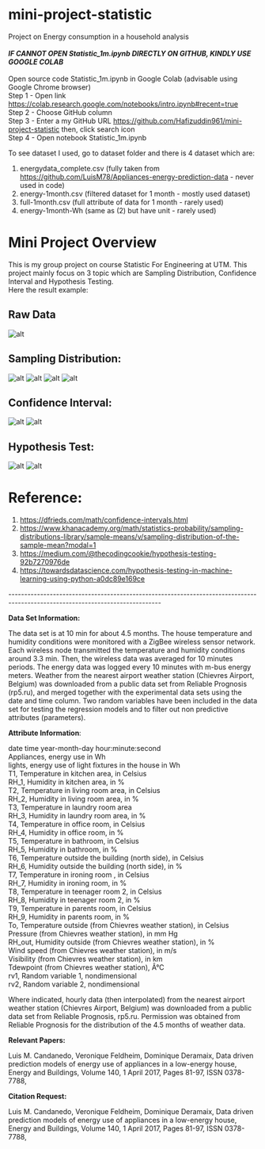 # mini-project-statistic
Project on Energy consumption in a household analysis <br/><br/>
***IF CANNOT OPEN Statistic_1m.ipynb DIRECTLY ON GITHUB, KINDLY USE GOOGLE COLAB***<br/><br/>
Open source code Statistic_1m.ipynb in Google Colab (advisable using Google Chrome browser)<br/>
Step 1 - Open link https://colab.research.google.com/notebooks/intro.ipynb#recent=true<br/>
Step 2 - Choose GitHub column <br/>
Step 3 - Enter a my GitHub URL https://github.com/Hafizuddin961/mini-project-statistic then, click search icon<br/>
Step 4 - Open notebook Statistic_1m.ipynb<br/>

To see dataset I used, go to dataset folder and there is 4 dataset which are:
1) energydata_complete.csv (fully taken from https://github.com/LuisM78/Appliances-energy-prediction-data - never used in code)<br/>
2) energy-1month.csv (filtered dataset for 1 month - mostly used dataset)<br/>
3) full-1month.csv (full attribute of data for 1 month - rarely used)<br/>
4) energy-1month-Wh (same as (2) but have unit - rarely used)<br/>

# Mini Project Overview
This is my group project on course Statistic For Engineering at UTM. This project mainly focus on 3 topic which are Sampling Distribution, Confidence Interval and Hypothesis Testing.<br/>
Here the result example: <br/>

## Raw Data
![alt](https://github.com/Hafizuddin961/mini-project-statistic/blob/master/screenshot/dataset-graph2.JPG)

## Sampling Distribution:
![alt](https://github.com/Hafizuddin961/mini-project-statistic/blob/master/screenshot/population-distr.JPG)
![alt](https://github.com/Hafizuddin961/mini-project-statistic/blob/master/screenshot/n=2.JPG)
![alt](https://github.com/Hafizuddin961/mini-project-statistic/blob/master/screenshot/n=1000.JPG)
![alt](https://github.com/Hafizuddin961/mini-project-statistic/blob/master/screenshot/compare.JPG)

## Confidence Interval:
![alt](https://github.com/Hafizuddin961/mini-project-statistic/blob/master/screenshot/standard%20normal.JPG)
![alt](https://github.com/Hafizuddin961/mini-project-statistic/blob/master/screenshot/CI%20variance%20known.JPG)

## Hypothesis Test:
![alt](https://github.com/Hafizuddin961/mini-project-statistic/blob/master/screenshot/z-test%20100%200.05.JPG)
![alt](https://github.com/Hafizuddin961/mini-project-statistic/blob/master/screenshot/z-test%20110%200.01.JPG)


# Reference:
1) https://dfrieds.com/math/confidence-intervals.html
2) https://www.khanacademy.org/math/statistics-probability/sampling-distributions-library/sample-means/v/sampling-distribution-of-the-sample-mean?modal=1
3) https://medium.com/@thecodingcookie/hypothesis-testing-92b7270976de
4) https://towardsdatascience.com/hypothesis-testing-in-machine-learning-using-python-a0dc89e169ce

------------------------------------------------------------------------------------------------------------------------------<br/>

**Data Set Information:**

The data set is at 10 min for about 4.5 months. The house temperature and humidity conditions were monitored with a ZigBee wireless sensor network. Each wireless node transmitted the temperature and humidity conditions around 3.3 min. Then, the wireless data was averaged for 10 minutes periods. The energy data was logged every 10 minutes with m-bus energy meters. Weather from the nearest airport weather station (Chievres Airport, Belgium) was downloaded from a public data set from Reliable Prognosis (rp5.ru), and merged together with the experimental data sets using the date and time column. Two random variables have been included in the data set for testing the regression models and to filter out non predictive attributes (parameters).

<b>Attribute Information</b>:

date time year-month-day hour:minute:second<br/>
Appliances, energy use in Wh<br/>
lights, energy use of light fixtures in the house in Wh<br/>
T1, Temperature in kitchen area, in Celsius<br/>
RH_1, Humidity in kitchen area, in %<br/>
T2, Temperature in living room area, in Celsius<br/>
RH_2, Humidity in living room area, in %<br/>
T3, Temperature in laundry room area<br/>
RH_3, Humidity in laundry room area, in %<br/>
T4, Temperature in office room, in Celsius<br/>
RH_4, Humidity in office room, in %<br/>
T5, Temperature in bathroom, in Celsius<br/>
RH_5, Humidity in bathroom, in %<br/>
T6, Temperature outside the building (north side), in Celsius<br/>
RH_6, Humidity outside the building (north side), in %<br/>
T7, Temperature in ironing room , in Celsius<br/>
RH_7, Humidity in ironing room, in %<br/>
T8, Temperature in teenager room 2, in Celsius<br/>
RH_8, Humidity in teenager room 2, in %<br/>
T9, Temperature in parents room, in Celsius<br/>
RH_9, Humidity in parents room, in %<br/>
To, Temperature outside (from Chievres weather station), in Celsius<br/>
Pressure (from Chievres weather station), in mm Hg<br/>
RH_out, Humidity outside (from Chievres weather station), in %<br/>
Wind speed (from Chievres weather station), in m/s<br/>
Visibility (from Chievres weather station), in km<br/>
Tdewpoint (from Chievres weather station), Â°C<br/>
rv1, Random variable 1, nondimensional<br/>
rv2, Random variable 2, nondimensional<br/>

Where indicated, hourly data (then interpolated) from the nearest airport weather station (Chievres Airport, Belgium) was downloaded from a public data set from Reliable Prognosis, rp5.ru. Permission was obtained from Reliable Prognosis for the distribution of the 4.5 months of weather data.

<b>Relevant Papers:</b>

Luis M. Candanedo, Veronique Feldheim, Dominique Deramaix, Data driven prediction models of energy use of appliances in a low-energy house, Energy and Buildings, Volume 140, 1 April 2017, Pages 81-97, ISSN 0378-7788,

<b>Citation Request:</b>

Luis M. Candanedo, Veronique Feldheim, Dominique Deramaix, Data driven prediction models of energy use of appliances in a low-energy house, Energy and Buildings, Volume 140, 1 April 2017, Pages 81-97, ISSN 0378-7788,
